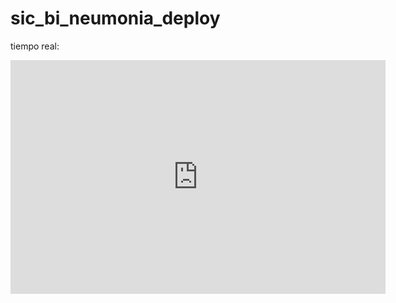 # sic_bi_neumonia_deploy
tiempo real:

<iframe title="test_sic" width="600" height="373.5" src="https://app.powerbi.com/view?r=eyJrIjoiYmExNzE5MmEtZTA3ZS00ZTFlLWEwM2ItNTRmMGRkZDQyZGNjIiwidCI6IjM3ZTBiMDVkLTQxZGEtNDE3Mi05YzVmLWIwZmM1ZTE1NjY3ZSIsImMiOjR9" frameborder="0" allowFullScreen="true"></iframe>